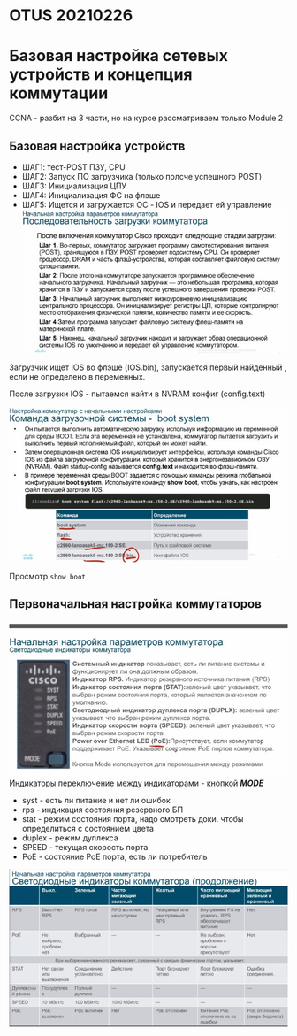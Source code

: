 # OTUS 20210226
# Базовая настройка сетевых устройств и концепция коммутации
CCNA - разбит на 3 части, но на курсе рассматриваем только Module 2

## Базовая настройка устройств
- ШАГ1: тест-POST ПЗУ, CPU
- ШАГ2: Запуск ПО загрузчика (только полсче успешного POST)
- ШАГ3: Инициализация ЦПУ
- ШАГ4: Инициализация ФС на флэше
- ШАГ5: Ищется и загружается ОС - IOS и передает ей управление
![](pictures/01.jpg)

Загрузчик ищет IOS во флэше (IOS.bin), запускается первый найденный , если не определено в переменных.

После загрузки IOS - пытаемся найти в NVRAM конфиг (config.text)

![](pictures/02.jpg)

Просмотр ```show boot```

## Первоначальная настройка коммутаторов
![](pictures/03.jpg)
Индикаторы переключение между индикаторами - кнопкой ___MODE___
- syst - есть ли питание и нет ли ошибок
- rps - индикация состояния резервного БП
- stat - режим состояния порта, надо смотреть доки. чтобы определиться с состоянием цвета
- duplex - режим дуплекса
- SPEED - текущая скорость порта
- PoE - состояние PoE порта, есть ли потребитель

![](pictures/04.jpg)